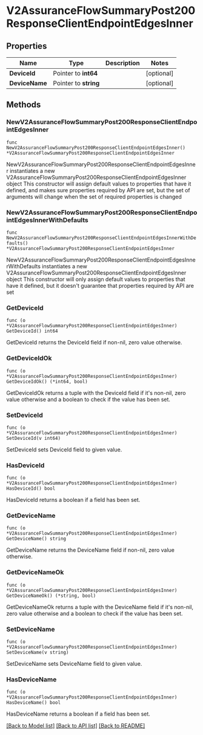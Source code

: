 # V2AssuranceFlowSummaryPost200ResponseClientEndpointEdgesInner

## Properties

Name | Type | Description | Notes
------------ | ------------- | ------------- | -------------
**DeviceId** | Pointer to **int64** |  | [optional] 
**DeviceName** | Pointer to **string** |  | [optional] 

## Methods

### NewV2AssuranceFlowSummaryPost200ResponseClientEndpointEdgesInner

`func NewV2AssuranceFlowSummaryPost200ResponseClientEndpointEdgesInner() *V2AssuranceFlowSummaryPost200ResponseClientEndpointEdgesInner`

NewV2AssuranceFlowSummaryPost200ResponseClientEndpointEdgesInner instantiates a new V2AssuranceFlowSummaryPost200ResponseClientEndpointEdgesInner object
This constructor will assign default values to properties that have it defined,
and makes sure properties required by API are set, but the set of arguments
will change when the set of required properties is changed

### NewV2AssuranceFlowSummaryPost200ResponseClientEndpointEdgesInnerWithDefaults

`func NewV2AssuranceFlowSummaryPost200ResponseClientEndpointEdgesInnerWithDefaults() *V2AssuranceFlowSummaryPost200ResponseClientEndpointEdgesInner`

NewV2AssuranceFlowSummaryPost200ResponseClientEndpointEdgesInnerWithDefaults instantiates a new V2AssuranceFlowSummaryPost200ResponseClientEndpointEdgesInner object
This constructor will only assign default values to properties that have it defined,
but it doesn't guarantee that properties required by API are set

### GetDeviceId

`func (o *V2AssuranceFlowSummaryPost200ResponseClientEndpointEdgesInner) GetDeviceId() int64`

GetDeviceId returns the DeviceId field if non-nil, zero value otherwise.

### GetDeviceIdOk

`func (o *V2AssuranceFlowSummaryPost200ResponseClientEndpointEdgesInner) GetDeviceIdOk() (*int64, bool)`

GetDeviceIdOk returns a tuple with the DeviceId field if it's non-nil, zero value otherwise
and a boolean to check if the value has been set.

### SetDeviceId

`func (o *V2AssuranceFlowSummaryPost200ResponseClientEndpointEdgesInner) SetDeviceId(v int64)`

SetDeviceId sets DeviceId field to given value.

### HasDeviceId

`func (o *V2AssuranceFlowSummaryPost200ResponseClientEndpointEdgesInner) HasDeviceId() bool`

HasDeviceId returns a boolean if a field has been set.

### GetDeviceName

`func (o *V2AssuranceFlowSummaryPost200ResponseClientEndpointEdgesInner) GetDeviceName() string`

GetDeviceName returns the DeviceName field if non-nil, zero value otherwise.

### GetDeviceNameOk

`func (o *V2AssuranceFlowSummaryPost200ResponseClientEndpointEdgesInner) GetDeviceNameOk() (*string, bool)`

GetDeviceNameOk returns a tuple with the DeviceName field if it's non-nil, zero value otherwise
and a boolean to check if the value has been set.

### SetDeviceName

`func (o *V2AssuranceFlowSummaryPost200ResponseClientEndpointEdgesInner) SetDeviceName(v string)`

SetDeviceName sets DeviceName field to given value.

### HasDeviceName

`func (o *V2AssuranceFlowSummaryPost200ResponseClientEndpointEdgesInner) HasDeviceName() bool`

HasDeviceName returns a boolean if a field has been set.


[[Back to Model list]](../README.md#documentation-for-models) [[Back to API list]](../README.md#documentation-for-api-endpoints) [[Back to README]](../README.md)


